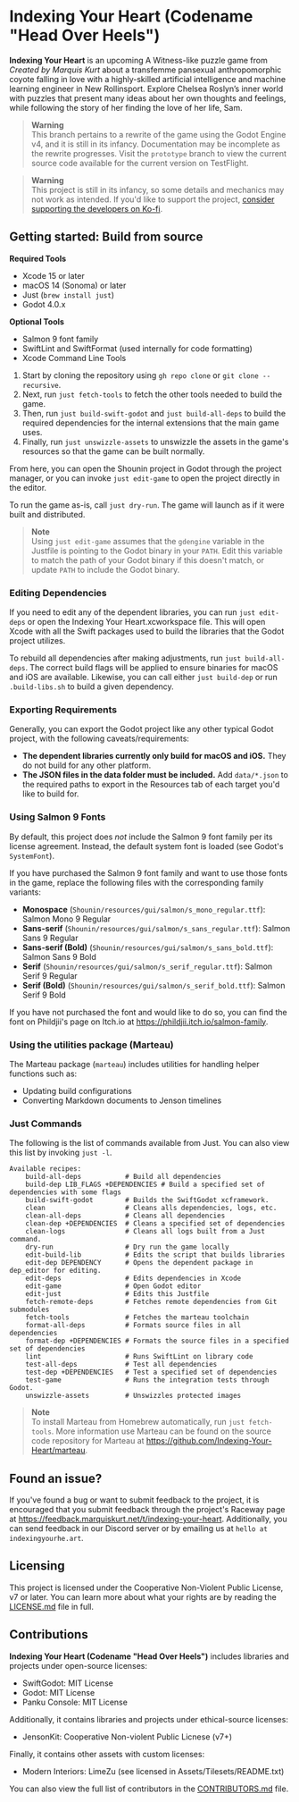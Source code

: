 # Indexing Your Heart (Codename "Head Over Heels")

**Indexing Your Heart** is an upcoming A Witness-like puzzle game from _Created by
Marquis Kurt_ about a transfemme pansexual anthropomorphic coyote falling in love
with a highly-skilled artificial intelligence and machine learning engineer in New
Rollinsport. Explore Chelsea Roslyn’s inner world with puzzles that present many
ideas about her own thoughts and feelings, while following the story of her finding
the love of her life, Sam.

> **Warning**  
> This branch pertains to a rewrite of the game using the Godot Engine v4, and it
> is still in its infancy. Documentation may be incomplete as the rewrite
> progresses. Visit the `prototype` branch to view the current source code available
> for the current version on TestFlight.

> **Warning**  
> This project is still in its infancy, so some details and mechanics may not work
> as intended. If you'd like to support the project,
> [consider supporting the developers on Ko-fi][kofi].

[kofi]: https://ko-fi.com/marquiskurt
[gh-badge]: https://github.com/Indexing-Your-Heart/head-over-heels/actions/workflows/tests.yml/badge.svg

## Getting started: Build from source

**Required Tools**

- Xcode 15 or later
- macOS 14 (Sonoma) or later
- Just (`brew install just`)
- Godot 4.0.x

**Optional Tools**

- Salmon 9 font family
- SwiftLint and SwiftFormat (used internally for code formatting)
- Xcode Command Line Tools

1. Start by cloning the repository using `gh repo clone` or `git clone --recursive`.
2. Next, run `just fetch-tools` to fetch the other tools needed to build the game.
3. Then, run `just build-swift-godot` and `just build-all-deps` to build the required
   dependencies for the internal extensions that the main game uses.
4. Finally, run `just unswizzle-assets` to unswizzle the assets in the game's resources so
   that the game can be built normally.

From here, you can open the Shounin project in Godot through the project manager, or
you can invoke `just edit-game` to open the project directly in the editor.

To run the game as-is, call `just dry-run`. The game will launch as if it were built
and distributed.

> **Note**  
> Using `just edit-game` assumes that the `gdengine` variable in the Justfile is
> pointing to the Godot binary in your `PATH`. Edit this variable to match the path
> of your Godot binary if this doesn't match, or update `PATH` to include the Godot
> binary.

### Editing Dependencies

If you need to edit any of the dependent libraries, you can run `just edit-deps` or
open the Indexing Your Heart.xcworkspace file. This will open Xcode with all the
Swift packages used to build the libraries that the Godot project utilizes.

To rebuild all dependencies after making adjustments, run `just build-all-deps`.
The correct build flags will be applied to ensure binaries for macOS and iOS are
available. Likewise, you can call either `just build-dep` or run `.build-libs.sh` to
build a given dependency.

### Exporting Requirements

Generally, you can export the Godot project like any other typical Godot project,
with the following caveats/requirements:

- **The dependent libraries currently only build for macOS and iOS.** They do not
  build for any other platform.
- **The JSON files in the data folder must be included.** Add `data/*.json` to the
  required paths to export in the Resources tab of each target you'd like to build
  for.

### Using Salmon 9 Fonts

By default, this project does _not_ include the Salmon 9 font family per its license
agreement. Instead, the default system font is loaded (see Godot's `SystemFont`).

If you have purchased the Salmon 9 font family and want to use those fonts in the
game, replace the following files with the corresponding family variants:

- **Monospace** (`Shounin/resources/gui/salmon/s_mono_regular.ttf`): Salmon Mono 9
  Regular
- **Sans-serif** (`Shounin/resources/gui/salmon/s_sans_regular.ttf`): Salmon Sans 9
  Regular
- **Sans-serif (Bold)** (`Shounin/resources/gui/salmon/s_sans_bold.ttf`): Salmon
  Sans 9 Bold
- **Serif** (`Shounin/resources/gui/salmon/s_serif_regular.ttf`): Salmon Serif 9
  Regular
- **Serif (Bold)** (`Shounin/resources/gui/salmon/s_serif_bold.ttf`): Salmon Serif 9
  Bold

If you have not purchased the font and would like to do so, you can find the font on
Phildjii's page on Itch.io at https://phildjii.itch.io/salmon-family.

### Using the utilities package (Marteau)

The Marteau package (`marteau`) includes utilities for handling helper functions
such as:

- Updating build configurations
- Converting Markdown documents to Jenson timelines

### Just Commands

The following is the list of commands available from Just. You can also view this
list by invoking `just -l`.

```
Available recipes:
    build-all-deps           # Build all dependencies
    build-dep LIB_FLAGS +DEPENDENCIES # Build a specified set of dependencies with some flags
    build-swift-godot        # Builds the SwiftGodot xcframework.
    clean                    # Cleans alls dependencies, logs, etc.
    clean-all-deps           # Cleans all dependencies
    clean-dep +DEPENDENCIES  # Cleans a specified set of dependencies
    clean-logs               # Cleans all logs built from a Just command.
    dry-run                  # Dry run the game locally
    edit-build-lib           # Edits the script that builds libraries
    edit-dep DEPENDENCY      # Opens the dependent package in dep_editor for editing.
    edit-deps                # Edits dependencies in Xcode
    edit-game                # Open Godot editor
    edit-just                # Edits this Justfile
    fetch-remote-deps        # Fetches remote dependencies from Git submodules
    fetch-tools              # Fetches the marteau toolchain
    format-all-deps          # Formats source files in all dependencies
    format-dep +DEPENDENCIES # Formats the source files in a specified set of dependencies
    lint                     # Runs SwiftLint on library code
    test-all-deps            # Test all dependencies
    test-dep +DEPENDENCIES   # Test a specified set of dependencies
    test-game                # Runs the integration tests through Godot.
    unswizzle-assets         # Unswizzles protected images
```

> **Note**  
> To install Marteau from Homebrew automatically, run `just fetch-tools`. More information
> use Marteau can be found on the source code repository for Marteau at
> https://github.com/Indexing-Your-Heart/marteau.

## Found an issue?

If you've found a bug or want to submit feedback to the project, it is encouraged
that you submit feedback through the project's Raceway page at
https://feedback.marquiskurt.net/t/indexing-your-heart. Additionally, you can send
feedback in our Discord server or by emailing us at `hello at indexingyourhe.art`.

## Licensing

This project is licensed under the Cooperative Non-Violent Public License, v7 or
later. You can learn more about what your rights are by reading the
[LICENSE.md](./LICENSE.md) file in full.

## Contributions

**Indexing Your Heart (Codename "Head Over Heels")** includes libraries and projects
under open-source licenses:

- SwiftGodot: MIT License
- Godot: MIT License
- Panku Console: MIT License

Additionally, it contains libraries and projects under ethical-source licenses:

- JensonKit: Cooperative Non-violent Public Licnese (v7+)

Finally, it contains other assets with custom licenses:

- Modern Interiors: LimeZu (see licensed in Assets/Tilesets/README.txt)

You can also view the full list of contributors in the
[CONTRIBUTORS.md](./CONTRIBUTORS.md) file.
